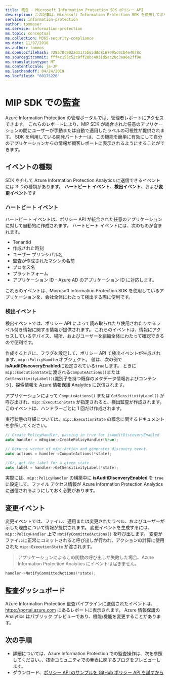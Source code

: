 ```yaml
---
title: 概念 - Microsoft Information Protection SDK ポリシー API
description: この記事は、Microsoft Information Protection SDK を使用してポリシー API 監査イベントを Azure Information Protection Analytics に送信する方法を理解するのに役立ちます。
services: information-protection
author: tommoser
ms.service: information-protection
ms.topic: conceptual
ms.collection: M365-security-compliance
ms.date: 11/07/2018
ms.author: tommos
ms.openlocfilehash: 729570c902ad3175b65ddd8167005c0cb4e4078c
ms.sourcegitcommit: fff4c155c52c9ff20bc4931d5ac20c3ea6e2ff9e
ms.translationtype: MT
ms.contentlocale: ja-JP
ms.lasthandoff: 04/24/2019
ms.locfileid: "60175226"
---
```

# <a name="auditing-in-the-mip-sdk"></a>MIP SDK での監査

Azure Information Protection の管理ポータルでは、管理者レポートにアクセスできます。 これらのレポートにより、MIP SDK が統合された任意のアプリケーションの間にユーザーが手動または自動で適用したラベルの可視性が提供されます。 SDK を利用している開発パートナーは、この機能を簡単に有効にして自分のアプリケーションからの情報が顧客レポートに表示されるようにすることができます。

## <a name="event-types"></a>イベントの種類

SDK を介して Azure Information Protection Analytics に送信できるイベントには 3 つの種類があります。 **ハートビート イベント**、**検出イベント**、および**変更イベント**です

### <a name="heartbeat-events"></a>ハートビート イベント

ハートビート イベントは、ポリシー API が統合された任意のアプリケーションに対して自動的に作成されます。 ハートビート イベントには、次のものが含まれます。

* TenantId
* 作成された時刻
* ユーザー プリンシパル名
* 監査が作成されたマシンの名前
* プロセス名
* プラットフォーム
* アプリケーション ID - Azure AD のアプリケーション ID に対応します。

これらのイベントは、Microsoft Information Protection SDK を使用しているアプリケーションを、会社全体にわたって検出する際に便利です。

### <a name="discovery-events"></a>検出イベント

検出イベントでは、ポリシー API によって読み取られたり使用されたりするラベル付き情報に関する情報が提供されます。 これらのイベントは、情報にアクセスしているデバイス、場所、およびユーザーを組織全体にわたって確認できるので便利です。

作成するときに、フラグを設定して、ポリシー API で検出イベントが生成されます、`mip::PolicyHandler`オブジェクト。 値は、次の例で**isAuditDiscoveryEnabled**に設定されている`true`します。 ときに`mip::ExecutionState`に渡される`ComputeActions()`または`GetSensitivityLabel()`(識別子を持つ既存のメタデータ情報およびコンテンツ)、探索情報を Azure 情報保護 Analytics に送信されます。

アプリケーションによって `ComputeActions()` または `GetSensitivityLabel()` が呼び出され、`mip::ExecutionState` が指定されると、検出監査が作成されます。 このイベントは、ハンドラーごとに 1 回だけ作成されます。

実行状態の詳細については、`mip::ExecutionState` の概念に関するドキュメントを参照してください。

```cpp
// Create PolicyHandler, passing in true for isAuditDiscoveryEnabled
auto handler = mEngine->CreatePolicyHandler(true);

// Returns vector of mip::Action and generates discovery event.
auto actions = handler->ComputeActions(*state);

//Or, get the label for a given state
auto label = handler->GetSensitivityLabel(*state);
```

実際には、`mip::PolicyHandler` の構築中に **isAuditDiscoveryEnabled** を `true` に設定して、ファイル アクセス情報が Azure Information Protection Analytics に送信されるようにしておく必要があります。

## <a name="change-event"></a>変更イベント

変更イベントでは、ファイル、適用または変更されたラベル、およびユーザーが示した理由について情報が提供されます。 変更イベントを生成するには、`mip::PolicyHandler` 上で `NotifyCommittedActions()` を呼び出します。 変更がファイルに正常にコミットされると呼び出しが行われ、アクションの計算に使用された `mip::ExecutionState` が渡されます。

> アプリケーションによるこの関数の呼び出しが失敗した場合、Azure Information Protection Analytics にイベントは届きません。

```cpp
handler->NotifyCommittedActions(*state);
```

## <a name="audit-dashboard"></a>監査ダッシュボード

Azure Information Protection 監査パイプラインに送信されたイベントは、 https://portal.azure.com にあるレポートに表示されます。 Azure 情報保護の Analytics はパブリック プレビューであり、機能/機能を変更することがあります。

## <a name="next-steps"></a>次の手順

- 詳細については、Azure Information Protection での監査操作は、次を参照してください。、[技術コミュニティでの発表に関するブログをプレビュー](https://techcommunity.microsoft.com/t5/Azure-Information-Protection/Data-discovery-reporting-and-analytics-for-all-your-data-with/ba-p/253854)します。
- ダウンロード、[ポリシー API のサンプルを GitHub ポリシー API を試すから](https://azure.microsoft.com/resources/samples/?sort=0&term=mipsdk+policyapi)


